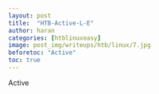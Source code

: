 ```yaml
---
layout: post
title:  "HTB-Active-L-E"
author: haran
categories: [htblinuxeasy]
image: post_img/writeups/htb/linux/7.jpg
beforetoc: "Active"
toc: true
---
```

Active